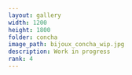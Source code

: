 ```yaml
---
layout: gallery
width: 1200
height: 1800
folder: concha
image_path: bijoux_concha_wip.jpg
description: Work in progress
rank: 4
---
```

